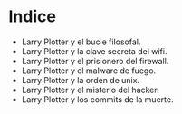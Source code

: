 # Indice

* Larry Plotter y el bucle filosofal.
* Larry Plotter y la clave secreta del wifi.
* Larry Plotter y el prisionero del firewall.
* Larry Plotter y el malware de fuego.
* Larry Plotter y la orden de unix.
* Larry Plotter y el misterio del hacker.
* Larry Plotter y los commits de la muerte.